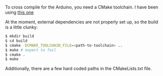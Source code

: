 
To cross compile for the Arduino, you need a CMake toolchain.
I have been using [this one](http://github.com/altexdim/arduino-cmake)

At the moment, external dependencies are not properly set up, so the build is a little clunky:

```bash
$ mkdir build
$ cd build
$ cmake -DCMAKE_TOOLCHAIN_FILE=<path-to-toolchain> ..
$ make # expect to fail
$ cmake .
$ make
```

Additionally, there are a few hard coded paths in the CMakeLists.txt file.